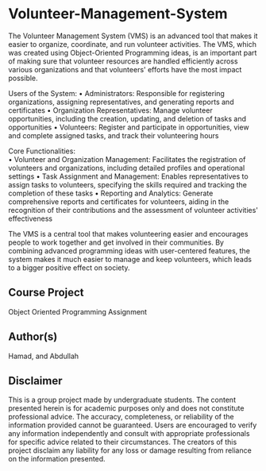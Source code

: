 # Volunteer-Management-System
The Volunteer Management System (VMS) is an advanced tool that makes it easier to organize, coordinate, and run volunteer activities. The VMS, which was created using Object-Oriented Programming ideas, is an important part of making sure that volunteer resources are handled efficiently across various organizations and that volunteers' efforts have the most impact possible.

Users of the System:
•	Administrators: Responsible for registering organizations, assigning representatives, and generating reports and certificates
•	Organization Representatives: Manage volunteer opportunities, including the creation, updating, and deletion of tasks and opportunities
•	Volunteers: Register and participate in opportunities, view and complete assigned tasks, and track their volunteering hours

Core Functionalities:  
•	Volunteer and Organization Management: Facilitates the registration of volunteers and organizations, including detailed profiles and operational settings
•	Task Assignment and Management: Enables representatives to assign tasks to volunteers, specifying the skills required and tracking the completion of these tasks
•	Reporting and Analytics: Generate comprehensive reports and certificates for volunteers, aiding in the recognition of their contributions and the assessment of volunteer activities' effectiveness

The VMS is a central tool that makes volunteering easier and encourages people to work together and get involved in their communities. By combining advanced programming ideas with user-centered features, the system makes it much easier to manage and keep volunteers, which leads to a bigger positive effect on society.

## Course Project
Object Oriented Programming Assignment

Author(s)
-
Hamad, and Abdullah

## Disclaimer
This is a group project made by undergraduate students. The content presented herein is for academic purposes only and does not constitute professional advice. The accuracy, completeness, or reliability of the information provided cannot be guaranteed. Users are encouraged to verify any information independently and consult with appropriate professionals for specific advice related to their circumstances. The creators of this project disclaim any liability for any loss or damage resulting from reliance on the information presented.
